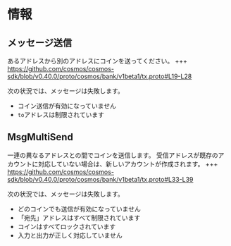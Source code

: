 # 情報

## メッセージ送信

あるアドレスから別のアドレスにコインを送ってください。
+++ https://github.com/cosmos/cosmos-sdk/blob/v0.40.0/proto/cosmos/bank/v1beta1/tx.proto#L19-L28

次の状況では、メッセージは失敗します。

- コイン送信が有効になっていません
- `to`アドレスは制限されています

## MsgMultiSend

一連の異なるアドレスとの間でコインを送信します。 受信アドレスが既存のアカウントに対応していない場合は、新しいアカウントが作成されます。
+++ https://github.com/cosmos/cosmos-sdk/blob/v0.40.0/proto/cosmos/bank/v1beta1/tx.proto#L33-L39

次の状況では、メッセージは失敗します。

- どのコインでも送信が有効になっていません
- 「宛先」アドレスはすべて制限されています
- コインはすべてロックされています
- 入力と出力が正しく対応していません